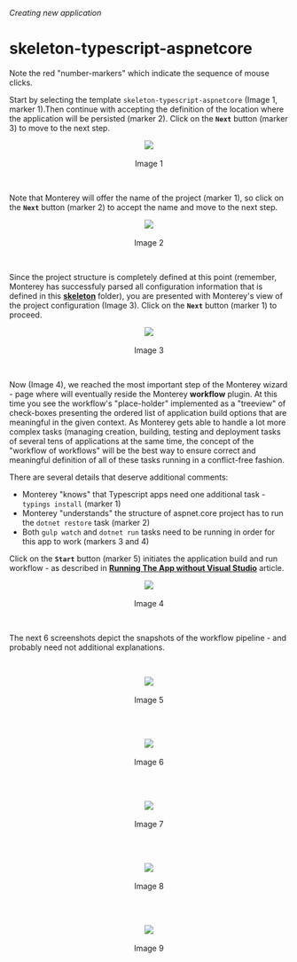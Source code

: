 _Creating new application_
# skeleton-typescript-aspnetcore

Note the red "number-markers" which indicate the sequence of mouse clicks.

Start by selecting the template `skeleton-typescript-aspnetcore` (Image 1, marker 1).Then continue with accepting the definition of the location where the application will be persisted (marker 2). Click on the **`Next`** button (marker 3) to move to the next step.

<p align=center>
  <img src="https://cloud.githubusercontent.com/assets/2712405/18232933/29be0a92-72a8-11e6-9b0d-bd2e908709e2.png"></img>
 <br><br>
Image 1
</p>

<br>

Note that Monterey will offer the name of the project (marker 1), so click on the **`Next`** button (marker 2) to accept the name and move to the next step.

<p align=center>
  <img src="https://cloud.githubusercontent.com/assets/2712405/18232957/cb449066-72a8-11e6-92b9-92855e1e8a71.png"></img>
 <br><br>
Image 2
</p>

<br>

Since the project structure is completely defined at this point (remember, Monterey has successfuly parsed all configuration information that is defined in this **[skeleton](https://github.com/aurelia/skeleton-navigation/tree/master/skeleton-typescript-aspnetcore)** folder), you are presented with Monterey's view of the project configuration (Image 3). Click on the **`Next`** button (marker 1) to proceed.

<p align=center>
  <img src="https://cloud.githubusercontent.com/assets/2712405/18232981/56d157ae-72a9-11e6-8c7b-47549b047fca.png"></img>
 <br><br>
Image 3
</p>

<br>

Now (Image 4), we reached the most important step of the Monterey wizard - page where will eventually reside the Monterey **workflow** plugin. At this time you see the workflow's "place-holder" implemented as a "treeview" of check-boxes presenting the ordered list of application build options that are meaningful in the given context. As Monterey gets able to handle a lot more complex tasks (managing creation, building, testing and deployment tasks of several tens of applications at the same time, the concept of the "workflow of workflows" will be the best way to ensure correct and meaningful definition of all of these tasks running in a conflict-free fashion.

There are several details that deserve additional comments:

- Monterey "knows" that Typescript apps need one additional task - `typings install` (marker 1)
- Monterey "understands" the structure of aspnet.core project has to run the `dotnet restore` task (marker 2)
- Both `gulp watch` and `dotnet run` tasks need to be running in order for this app to work (markers 3 and 4)

Click on the **`Start`** button (marker 5) initiates the application build and run workflow - as described in **[Running The App without Visual Studio](https://github.com/aurelia/skeleton-navigation/blob/master/skeleton-typescript-aspnetcore/src/skeleton/README.md#running-the-app-without-visual-studio)** article.

<p align=center>
  <img src="https://cloud.githubusercontent.com/assets/2712405/18232992/97d8fcfc-72a9-11e6-8a3c-74a60a220af2.png"></img>
 <br><br>
Image 4
</p>

<br>

The next 6 screenshots depict the snapshots of the workflow pipeline - and probably need not additional explanations.

<br>
<p align=center>
  <img src="https://cloud.githubusercontent.com/assets/2712405/18233093/01315526-72ac-11e6-828d-4a65aa5a2c05.png"></img>
 <br><br>
Image 5
</p>

<br>

<br>
<p align=center>
  <img src="https://cloud.githubusercontent.com/assets/2712405/18233101/232ad18e-72ac-11e6-85f2-90d1d27609e8.png"></img>
 <br><br>
Image 6
</p>

<br>

<br>
<p align=center>
  <img src="https://cloud.githubusercontent.com/assets/2712405/18233105/48047ea6-72ac-11e6-8184-684e42c1bd98.png"></img>
 <br><br>
Image 7
</p>

<br>

<br>
<p align=center>
  <img src="https://cloud.githubusercontent.com/assets/2712405/18233117/9f3c7e80-72ac-11e6-8524-cae72f78b39d.png"></img>
 <br><br>
Image 8
</p>

<br>

<br>
<p align=center>
  <img src="https://cloud.githubusercontent.com/assets/2712405/18233126/d05e1fb4-72ac-11e6-80f3-392820c61028.png"></img>
 <br><br>
Image 9
</p>








